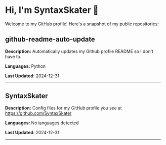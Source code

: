# Hi, I'm SyntaxSkater 👋

Welcome to my GitHub profile! Here's a snapshot of my public repositories:

## github-readme-auto-update
**Description:** Automatically updates my Github profile README so I don't have to.

**Languages:** Python

**Last Updated:** 2024-12-31

---

## SyntaxSkater
**Description:** Config files for my GitHub profile you see at https://github.com/SyntaxSkater

**Languages:** No languages detected

**Last Updated:** 2024-12-31

---


